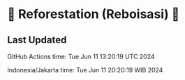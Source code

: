 
# 🌳 Reforestation (Reboisasi) 🌲

## Last Updated

GitHub Actions time: Tue Jun 11 13:20:19 UTC 2024

Indonesia/Jakarta time: Tue Jun 11 20:20:19 WIB 2024
